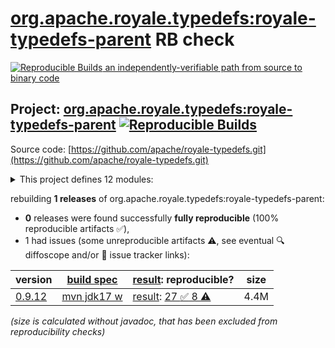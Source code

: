 [org.apache.royale.typedefs:royale-typedefs-parent](https://central.sonatype.com/artifact/org.apache.royale.typedefs/royale-typedefs-parent/versions) RB check
=======

[![Reproducible Builds](https://reproducible-builds.org/images/logos/rb.svg) an independently-verifiable path from source to binary code](https://reproducible-builds.org/)

## Project: [org.apache.royale.typedefs:royale-typedefs-parent](https://central.sonatype.com/artifact/org.apache.royale.typedefs/royale-typedefs-parent/versions) [![Reproducible Builds](https://img.shields.io/endpoint?url=https://raw.githubusercontent.com/jvm-repo-rebuild/reproducible-central/master/content/org/apache/royale/typedefs/badge.json)](https://github.com/jvm-repo-rebuild/reproducible-central/blob/master/content/org/apache/royale/typedefs/README.md)

Source code: [https://github.com/apache/royale-typedefs.git](https://github.com/apache/royale-typedefs.git)

<details><summary>This project defines 12 modules:</summary>

* [org.apache.royale.typedefs:royale-typedefs-ace](https://central.sonatype.com/artifact/org.apache.royale.typedefs/royale-typedefs-ace/overview)
* [org.apache.royale.typedefs:royale-typedefs-airglobal](https://central.sonatype.com/artifact/org.apache.royale.typedefs/royale-typedefs-airglobal/overview)
* [org.apache.royale.typedefs:royale-typedefs-cordova](https://central.sonatype.com/artifact/org.apache.royale.typedefs/royale-typedefs-cordova/overview)
* [org.apache.royale.typedefs:royale-typedefs-createjs](https://central.sonatype.com/artifact/org.apache.royale.typedefs/royale-typedefs-createjs/overview)
* [org.apache.royale.typedefs:royale-typedefs-gcl](https://central.sonatype.com/artifact/org.apache.royale.typedefs/royale-typedefs-gcl/overview)
* [org.apache.royale.typedefs:royale-typedefs-googlemaps](https://central.sonatype.com/artifact/org.apache.royale.typedefs/royale-typedefs-googlemaps/overview)
* [org.apache.royale.typedefs:royale-typedefs-jasmine](https://central.sonatype.com/artifact/org.apache.royale.typedefs/royale-typedefs-jasmine/overview)
* [org.apache.royale.typedefs:royale-typedefs-jquery](https://central.sonatype.com/artifact/org.apache.royale.typedefs/royale-typedefs-jquery/overview)
* [org.apache.royale.typedefs:royale-typedefs-js](https://central.sonatype.com/artifact/org.apache.royale.typedefs/royale-typedefs-js/overview)
* [org.apache.royale.typedefs:royale-typedefs-node](https://central.sonatype.com/artifact/org.apache.royale.typedefs/royale-typedefs-node/overview)
* [org.apache.royale.typedefs:royale-typedefs-parent](https://central.sonatype.com/artifact/org.apache.royale.typedefs/royale-typedefs-parent/overview)
* [org.apache.royale.typedefs:royale-typedefs-playerglobal](https://central.sonatype.com/artifact/org.apache.royale.typedefs/royale-typedefs-playerglobal/overview)
</details>

rebuilding **1 releases** of org.apache.royale.typedefs:royale-typedefs-parent:
- **0** releases were found successfully **fully reproducible** (100% reproducible artifacts :white_check_mark:),
- 1 had issues (some unreproducible artifacts :warning:, see eventual :mag: diffoscope and/or :memo: issue tracker links):

| version | [build spec](/BUILDSPEC.md) | [result](https://reproducible-builds.org/docs/jvm/): reproducible? | size |
| -- | --------- | ------ | -- |
| [0.9.12](https://central.sonatype.com/artifact/org.apache.royale.typedefs/royale-typedefs-parent/0.9.12/pom) | [mvn jdk17 w](royale-typedefs-0.9.12.buildspec) | [result](royale-typedefs-parent-0.9.12.buildinfo): [27 :white_check_mark:  8 :warning:](royale-typedefs-parent-0.9.12.buildcompare) | 4.4M |

<i>(size is calculated without javadoc, that has been excluded from reproducibility checks)</i>
